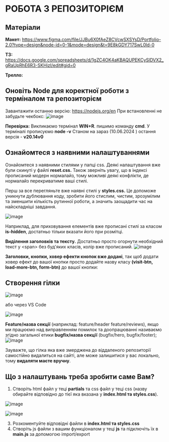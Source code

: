 # РОБОТА З РЕПОЗИТОРІЄМ

## Матеріали

**Макет:**
https://www.figma.com/file/JJBu6X0fAeZ8CVcwSXSYsD/Portfolio-2.0?type=design&node-id=0-1&mode=design&t=9E8kGDY717SwL0ld-0

**ТЗ:**
https://docs.google.com/spreadsheets/d/1gZC4OK4aKBAQUPEKCySlDVX2_gRaUpRhE6R3-SKHizI/edit#gid=0

**Трелло:**

## Оновіть Node для коректної роботи з терміналом та репозиторієм

Завантажити останню версію: https://nodejs.org/en При встановленні не забудьте
чекбокс:
![image](https://github.com/Elijah-Vakulenko/JS-Team-Project/assets/154387383/39a87985-49dd-4722-8b97-2b863b39a0cf)

**Перевірка:** Викликаємо термінал **WIN+R**. пишимо команду **cmd**. У
терміналі прописуємо **node -v** Станом на зараз (10.06.2024 ) остання версія -
**v20.14v0**

## Ознайомтеся з наявними налаштуваннями

Ознайомтеся з наявними стилями у папці css. Деякі налаштування вже були скинуті
у файлі **reset.css.** Також зверніть увагу, що в індексі прописаний модерн
нормалайз, тому можливі деякі конфлікти, де нормалайз перекриватиме ваші стилі.

Перш за все перегляньте вже наявні стилі у **styles.css.** Це допоможе уникнути
дублювання коду, зробити його стислим, чистим, зрозумілим та зменшити кількість
рутинної роботи, а значить заощадити час на найскладніші завдання.

![image](https://github.com/Elijah-Vakulenko/avocado-team/assets/154387383/32df7adb-e4fb-47cf-9104-c1f60a0feb42)

Наприклад, для приховування елементів вже прописані стилі за класом
**is-hidden**, достатньо тільки вказати його при розмітці.

**Виділення заголовків та тексту.** Достатньо просто огорнути необхідний текст у
\<span> без буд'яких класів, колір вже прописаний.
![image](https://github.com/Elijah-Vakulenko/JS-Team-Project/assets/154387383/1d25c821-8a9a-4b75-8add-605f14dd864d)

**Заголовки, кнопки, ховер ефекти кнопок вже додані**, так щоб додати ховер
ефект до вашої кнопки просто додайте назву класу **(visit-btn, load-more-btn,
form-btn)** до вашої кнопки:

## Створення гілки

![image](https://github.com/Elijah-Vakulenko/JS-Team-Project/assets/154387383/935ea18e-2ce2-4764-881c-a61ab628e580)

або через VS Code

![image](https://github.com/Elijah-Vakulenko/JS-Team-Project/assets/154387383/a77b4aa3-7c63-4643-9e2f-6648e162c5cd)

**Feature/назва секції** (наприклад: feature/header feature/reviews), якщо ми
працюємо над виправленням помилок та доопрацюванні називаємо згідно загальної
етики **bugfix/назва секції** (bugfix/hero, bugfix/footer);
![image](https://github.com/Elijah-Vakulenko/JS-Team-Project/assets/154387383/759607f0-7f27-4075-bfb7-7d751bf9519b)

Зауважте, що гілка яка вже змерджена до віддаленого репозиторії самостійно
видалиться на сайті, але може залишитися у вас локально, тому **видаляти маєте
вручну**.

## Що з налаштувань треба зробити саме Вам?

1. Створіть html файл у теці **partials** та css файл у теці css (назву обирайте
   відповідно до тієї яка вказана у **index.html та styles.css**).

![image](https://github.com/Elijah-Vakulenko/JS-Team-Project/assets/154387383/02f7fb65-a528-49ed-9e29-91864484f4e3)

![image](https://github.com/Elijah-Vakulenko/JS-Team-Project/assets/154387383/f7e333f8-570b-48aa-88fd-032d72266a5c)

3. Розкоментуйте відповідні файли в **index.html та styles.css**
4. Створіть js файли з вашим функціоналом у теці **js** та підключіть їх в
   **main.js** за допомогою import/export
